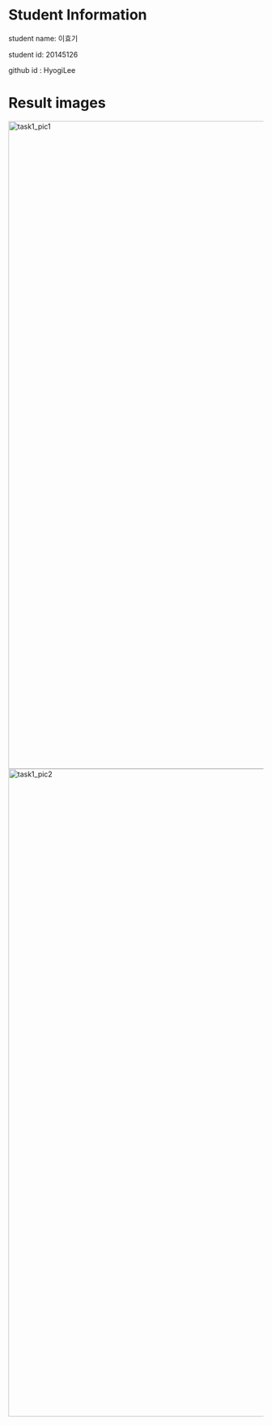 # Student Information

student name: 이효기


student id: 20145126

github id : HyogiLee



# Result images
<img width="1280" alt="task1_pic1" src="https://user-images.githubusercontent.com/34133537/77847855-1453fd00-71fb-11ea-8eff-a6acb7ab843f.png">
<img width="1280" alt="task1_pic2" src="https://user-images.githubusercontent.com/34133537/77847857-161dc080-71fb-11ea-9786-5210b3c01127.png">
